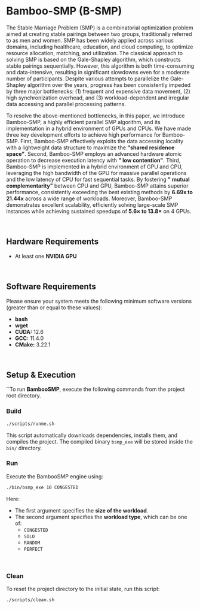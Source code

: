# Bamboo-SMP (B-SMP)

The Stable Marriage Problem (SMP) is a combinatorial optimization problem aimed at creating stable pairings between two
groups, traditionally referred to as men and women.
SMP has been widely applied across various domains, including healthcare, education, and cloud computing, to optimize
resource allocation, matching, and utilization. The classical approach to solving SMP is based on the Gale-Shapley
algorithm,
which constructs stable pairings sequentially.
However, this algorithm is both time-consuming and data-intensive, resulting in significant slowdowns even for a
moderate number of participants.
Despite various attempts to parallelize the Gale-Shapley algorithm over the years, progress has been consistently
impeded by three major bottlenecks:
(1) frequent and expensive data movement, (2) high synchronization overhead, and (3) workload-dependent and irregular
data accessing and parallel processing patterns.

To resolve the above-mentioned bottlenecks, in this paper, we introduce Bamboo-SMP, a highly efficient parallel SMP
algorithm, and its implementation in a hybrid environment of GPUs and CPUs.
We have made three key development efforts to achieve high performance for Bamboo-SMP. First, Bamboo-SMP effectively
exploits the data accessing locality with a lightweight data structure to maximize the **"shared residence
space"**. Second, Bamboo-SMP employs an advanced hardware atomic operation to decrease execution latency with **"
low contention"**. Third, Bamboo-SMP is implemented in a hybrid environment of GPU and CPU, leveraging the high
bandwidth
of the GPU for massive parallel operations and the low latency of CPU for fast sequential tasks. By fostering **"
mutual complementarity"** between CPU and GPU, Bamboo-SMP attains superior performance, consistently exceeding the best
existing methods by **6.69x to 21.44x** across a wide range of workloads.
Moreover, Bamboo-SMP demonstrates excellent scalability, efficiently solving large-scale SMP instances while achieving
sustained speedups of **5.6× to 13.8×** on 4 GPUs.

<br>

## Hardware Requirements

* At least one **NVIDIA GPU**

<br>

## Software Requirements

Please ensure your system meets the following minimum software versions (greater than or equal to these values):

* **bash**
* **wget**
* **CUDA:** 12.6
* **GCC:** 11.4.0
* **CMake:** 3.22.1

<br>

## Setup & Execution

``To run **BambooSMP**, execute the following commands from the project root directory.

### Build

```bash
./scripts/runme.sh
```

This script automatically downloads dependencies, installs them, and compiles the project.
The compiled binary `bsmp_exe` will be stored inside the `bin/` directory.

### Run

Execute the BambooSMP engine using:

```bash
./bin/bsmp_exe 10 CONGESTED
```

Here:

* The first argument specifies the **size of the workload**.
* The second argument specifies the **workload type**, which can be one of:
    * `CONGESTED`
    * `SOLO`
    * `RANDOM`
    * `PERFECT`

<br>

### Clean

To reset the project directory to the initial state, run this script:

```bash
./scripts/clean.sh
```

